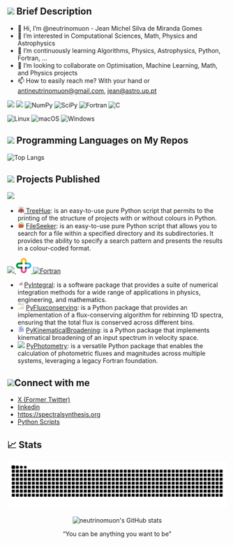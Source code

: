 ## <img width=25 src='https://user-images.githubusercontent.com/8226984/227712105-a9bdb9d1-62a8-400c-bc2d-4723de5f4e52.png'> Brief Description

- 👋 Hi, I’m @neutrinomuon - Jean Michel Silva de Miranda Gomes
- 👀 I’m interested in Computational Sciences, Math, Physics and Astrophysics
- 🌱 I’m continuously learning Algorithms, Physics, Astrophysics, Python, Fortran, ...
- 💞️ I’m looking to collaborate on Optimisation, Machine Learning, Math, and Physics projects
- 📫 How to easily reach me? With your hand or antineutrinomuon@gmail.com, jean@astro.up.pt

<a href='https://anaconda.org/neutrinomuon/'><img src="https://img.shields.io/badge/Anaconda-%2344A833.svg?style=for-the-badge&logo=anaconda&logoColor=white"></a>
<a href='https://www.python.org/'><img src="https://img.shields.io/badge/python-3670A0?style=for-the-badge&logo=python&logoColor=ffdd54"></a>
![NumPy](https://img.shields.io/badge/numpy-%23013243.svg?style=for-the-badge&logo=numpy&logoColor=white)
![SciPy](https://img.shields.io/badge/SciPy-%230C55A5.svg?style=for-the-badge&logo=scipy&logoColor=%white)
![Fortran](https://img.shields.io/badge/Fortran-%23734F96.svg?style=for-the-badge&logo=fortran&logoColor=white)
![C](https://img.shields.io/badge/c-%2300599C.svg?style=for-the-badge&logo=c&logoColor=white)

![Linux](https://img.shields.io/badge/Linux-FCC624?style=for-the-badge&logo=linux&logoColor=black)
![macOS](https://img.shields.io/badge/mac%20os-000000?style=for-the-badge&logo=macos&logoColor=F0F0F0)
![Windows](https://img.shields.io/badge/Windows-0078D6?style=for-the-badge&logo=windows&logoColor=white)

## <img width=25 src='https://user-images.githubusercontent.com/8226984/227711634-f9943192-2b39-4f8f-921a-00d6821fc7a9.png'> Programming Languages on My Repos

![Top Langs](https://github-readme-stats.vercel.app/api/top-langs/?username=neutrinomuon&show_icons=true&theme=radical&count_private=true&hide=ruby,jupyter%20notebook,sed,makefile,assembly,html)

<!---  <img alt="Programming Languages"src='https://github-readme-stats.vercel.app/api/top-langs/?username=neutrinomuon&hide=Ruby,Jupyter%20Notebook,Assembly'> --->

## <img width=25 src='https://user-images.githubusercontent.com/8226984/227711470-7284ef27-d818-4fb0-8a94-548eb734166e.jpg'> Projects Published

<a href='https://www.python.org/'><img src="https://img.shields.io/badge/python-3670A0?style=for-the-badge&logo=python&logoColor=ffdd54">

- <img width=15 src="https://raw.githubusercontent.com/neutrinomuon/TreeHue/main/figures/TreeHue.png"> [TreeHue](https://github.com/neutrinomuon/TreeHue): is an easy-to-use pure Python script that permits to the printing of the structure of projects with or without colours in Python.
- <img width=15 src="https://raw.githubusercontent.com/neutrinomuon/FileSeeker/main/figures/FileSeeker.png"> [FileSeeker](https://github.com/neutrinomuon/FileSeeker): is an easy-to-use pure Python script that allows you to search for a file within a specified directory and its subdirectories. It provides the ability to specify a search pattern and presents the results in a colour-coded format.

<a href='https://www.python.org/'><img src="https://img.shields.io/badge/python-3670A0?style=for-the-badge&logo=python&logoColor=ffdd54"> <img width=35 src='https://raw.githubusercontent.com/neutrinomuon/neutrinomuon/main/figures/plus.png'> ![Fortran](https://img.shields.io/badge/Fortran-%23734F96.svg?style=for-the-badge&logo=fortran&logoColor=white)

- <img width=15 src='https://raw.githubusercontent.com/neutrinomuon/PyIntegral/main/figures/PyIntegral.png'>[PyIntegral](https://github.com/neutrinomuon/PyIntegral): is a software package that provides a suite of numerical integration methods for a wide range of applications in physics, engineering, and mathematics.
- <img width=15 src='https://raw.githubusercontent.com/neutrinomuon/PyFluxconserving/main/figures/PyFluxconserving.png'> [PyFluxconserving](https://github.com/neutrinomuon/PyFluxconserving): is a Python package that provides an implementation of a flux-conserving algorithm for rebinning 1D spectra, ensuring that the total flux is conserved across different bins.
- <img width=15 src='https://raw.githubusercontent.com/neutrinomuon/PyKinematicalBroadening/main/figures/PyKinematicalBroadening.png'> [PyKinematicalBroadening](https://github.com/neutrinomuon/PyKinematicalBroadening): is a Python package that implements kinematical broadening of an input spectrum in velocity space.
- <img width=15 src='https://raw.githubusercontent.com/neutrinomuon/PyPhotometry/main/figures/PyPhotometry.png'> [PyPhotometry](https://github.com/neutrinomuon/PyPhotometry): is a versatile Python package that enables the calculation of photometric fluxes and magnitudes across multiple systems, leveraging a legacy Fortran foundation.

## <img width=25 src='https://user-images.githubusercontent.com/8226984/227711181-657e2c9a-5f32-48e0-b618-a922c4fb10d4.png'>Connect with me

- <a href='https://twitter.com/jean_m_gomes'>X (Former Twitter)</a>
- <a href='https://www.linkedin.com/in/jean-michel-gomes/'>linkedin</a>
- <a href='https://spectralsynthesis.org'> https://spectralsynthesis.org</a>
- [Python Scripts](https://python.spectralsynthesis.org)

## 📈 Stats

<p align='center'>
<!--- img src='https://raw.githubusercontent.com/neutrinomuon/neutrinomuon/output/github-contribution-grid-snake.svg' --->
<img src='https://github.com/neutrinomuon/neutrinomuon/blob/output/github-contribution-grid-snake.svg'>
</p>

<p align='center'>
<img src='https://github-readme-stats.vercel.app/api?username=neutrinomuon&theme=radical&show_icons=true' alt="neutrinomuon's GitHub stats">
</p>

<p align='center'>
“You can be anything you want to be"
</p>

<!---
neutrinomuon/neutrinomuon is a ✨ special ✨ repository because its `README.md` (this file) appears on your GitHub profile.
You can click the Preview link to take a look at your changes.
--->
